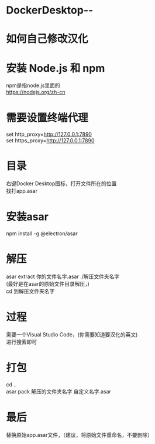 # DockerDesktop--
# 如何自己修改汉化
# 安装 Node.js 和 npm
npm是指node.js里面的\
https://nodejs.org/zh-cn 

# 需要设置终端代理
set http_proxy=http://127.0.0.1:7890  
set https_proxy=http://127.0.0.1:7890

# 目录
右键Docker Desktop图标，打开文件所在的位置\
找打app.asar

# 安装asar
npm install -g @electron/asar

# 解压
asar extract 你的文件名字.asar ./解压文件夹名字\
(最好是在asar的原始文件目录解压，)\
cd 到解压文件夹名字

# 过程
需要一个Visual Studio Code，(你需要知道要汉化的英文)\
进行搜索即可

# 打包
cd ..\
asar pack 解压的文件夹名字 自定义名字.asar

# 最后
替换原始app.asar文件，（建议，将原始文件重命名，不要删除）
